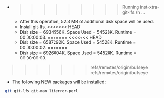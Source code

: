 * >>>>>>>>> Running inst-xtra-git-lfs.sh ...
  * After this operation, 52.3 MB of additional disk space will be used.
  * Install git-lfs.
<<<<<<< HEAD
  * Disk size = 6934556K. Space Used = 54528K. Runtime = 00:00:00:03.
=======
<<<<<<< HEAD
  * Disk size = 6587292K. Space Used = 54528K. Runtime = 00:00:00:02.
=======
  * Disk size = 6926004K. Space Used = 54528K. Runtime = 00:00:00:03.
>>>>>>> refs/remotes/origin/bullseye
>>>>>>> refs/remotes/origin/bullseye
  * The following NEW packages will be installed:
  ```bash
git git-lfs git-man liberror-perl
  ```
